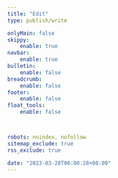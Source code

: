 ```yaml
---
title: "Edit"
type: publish/write

onlyMain: false
skippy:
    enable: true
navbar:
    enable: true
bulletin:
    enable: false
breadcrumb:
    enable: false
footer:
    enable: false
float_tools:
    enable: false



robots: noindex, nofollow
sitemap_exclude: true
rss_exclude: true

date: "2023-03-28T00:00:28+08:00"
---
```

